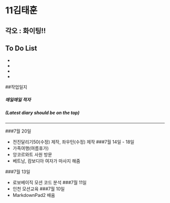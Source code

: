 # 11김태훈
## 각오 : 화이팅!!

## To Do List

  - 
  - 
  - 
  - 
 
##작업일지
##### 매일매일 적자
##### (Latest diary should be on the top)
----------
###7월 20일
  - 전진달리기50(수정) 제작, 좌우턴(수정) 제작
###7월 14일 - 18일
  - 가족여행(여름휴가)
  - 앙코르와트 사원 방문
  - 베트남, 캄보디아 여자가 마사지 해줌

###7월 13일
  - 로보베이직 모션 코드 분석
###7월 11일
  - 인천 모션교육
###7월 10일
  - MarkdownPad2 배움
 